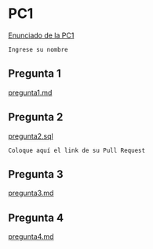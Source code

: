 # PC1

[Enunciado de la PC1](https://github.com/franciscovilchezv/platform-based-development/Quizzes/PC1/README.md)

`Ingrese su nombre`

## Pregunta 1

[pregunta1.md](./pregunta1.md)

## Pregunta 2
  
[pregunta2.sql](./pregunta2.sql)

`Coloque aquí el link de su Pull Request`

## Pregunta 3

[pregunta3.md](./pregunta3.md)

## Pregunta 4

[pregunta4.md](./pregunta4.md)
